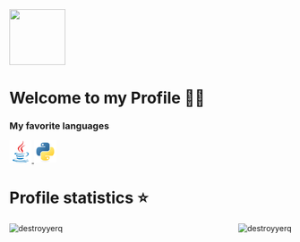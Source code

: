 <div>
    <img src="https://giffiles.alphacoders.com/126/1267.gif" alt="" style="width: 100px; height: 100px;">
    <h1>Welcome to my Profile 👨‍💻</h1>
</div>

<div>
    <h3 align="left">My favorite languages</h3>
    <p align="left"> <a href="https://www.java.com" target="_blank" rel="noreferrer"> <img
                src="https://raw.githubusercontent.com/devicons/devicon/master/icons/java/java-original.svg" alt="java"
                width="40" height="40" /> </a> <a href="https://www.python.org" target="_blank" rel="noreferrer"> <img
                src="https://raw.githubusercontent.com/devicons/devicon/master/icons/python/python-original.svg"
                alt="python" width="40" height="40" /> </a> </p>
</div>

<div>
    <h1>Profile statistics ⭐</h1>
    <p>
        <img align="left" src="https://github-readme-stats.vercel.app/api?username=destroyyerq&show_icons=true&locale=en&theme=dark&count_private=true"
            alt="destroyyerq" />
        <img align="right" src="https://github-readme-stats.vercel.app/api/top-langs?username=destroyyerq&show_icons=true&locale=en&layout=compact&theme=dark"
            alt="destroyyerq" />
    </p>
</div>

